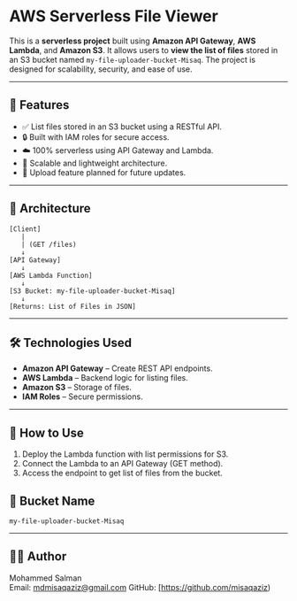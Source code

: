 
# AWS Serverless File Viewer

This is a **serverless project** built using **Amazon API Gateway**, **AWS Lambda**, and **Amazon S3**. It allows users to **view the list of files** stored in an S3 bucket named `my-file-uploader-bucket-Misaq`. The project is designed for scalability, security, and ease of use.

---

## 🔧 Features

- ✅ List files stored in an S3 bucket using a RESTful API.
- 🔒 Built with IAM roles for secure access.
- ☁️ 100% serverless using API Gateway and Lambda.
- 🚀 Scalable and lightweight architecture.
- 📝 Upload feature planned for future updates.

---

## 🧠 Architecture

```
[Client]
   |
   | (GET /files)
   ↓
[API Gateway]
   ↓
[AWS Lambda Function]
   ↓
[S3 Bucket: my-file-uploader-bucket-Misaq]
   ↓
[Returns: List of Files in JSON]
```

---



## 🛠 Technologies Used

- **Amazon API Gateway** – Create REST API endpoints.
- **AWS Lambda** – Backend logic for listing files.
- **Amazon S3** – Storage of files.
- **IAM Roles** – Secure permissions.

---

## 🚀 How to Use

1. Deploy the Lambda function with list permissions for S3.
2. Connect the Lambda to an API Gateway (GET method).
3. Access the endpoint to get list of files from the bucket.



## 📁 Bucket Name

```
my-file-uploader-bucket-Misaq
```

---



## 👨‍💻 Author

Mohammed Salman  
Email: mdmisaqaziz@gmail.com
GitHub: [https://github.com/misaqaziz)

